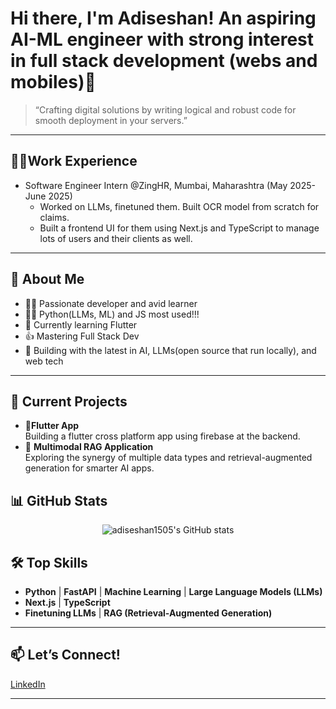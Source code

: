 # Hi there, I'm Adiseshan! An aspiring AI-ML engineer with strong interest in full stack development (webs and mobiles)👋
> “Crafting digital solutions by writing logical and robust code for smooth deployment in your servers.”
---
## 👨‍💻Work Experience
- Software Engineer Intern @ZingHR, Mumbai, Maharashtra (May 2025-June 2025)
  * Worked on LLMs, finetuned them. Built OCR model from scratch for claims.
  * Built a frontend UI for them using Next.js and TypeScript to manage lots of users and their clients as well.
---

## 🚀 About Me

- 🧑‍💻 Passionate developer and avid learner
- 🧑‍💻 Python(LLMs, ML) and JS most used!!!
- 🚀 Currently learning Flutter
- 👍 Mastering Full Stack Dev
- 🤖 Building with the latest in AI, LLMs(open source that run locally), and web tech

---

## 🌟 Current Projects

-  🚀**Flutter App**  
  Building a flutter cross platform app using firebase at the backend.
- 🔗 **Multimodal RAG Application**  
  Exploring the synergy of multiple data types and retrieval-augmented generation for smarter AI apps.

## 📊 GitHub Stats

<p align="center">
  <img src="https://github-readme-stats.vercel.app/api?username=adiseshan1505&show_icons=true&theme=radical" alt="adiseshan1505's GitHub stats" />
</p>

## 🛠️ Top Skills

- **Python** | **FastAPI** | **Machine Learning** | **Large Language Models (LLMs)**
- **Next.js** | **TypeScript**
- **Finetuning LLMs** | **RAG (Retrieval-Augmented Generation)**

---

## 📫 Let’s Connect!

<a href="https://www.linkedin.com/in/adiseshanramanan/">LinkedIn</a>

---


